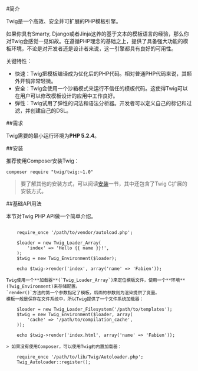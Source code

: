 #简介

Twig是一个高效、安全并可扩展的PHP模板引擎。

如果你具有Smarty, Django或者Jinja这养的基于文本的模板语言的经验，那么你对Twig会感觉一见如故。在遵循PHP理念的基础之上，提供了具备强大功能的模板环境，不论是对开发者还是设计者来说，这一引擎都具有良好的可用性。

关键特性：

- 快速：Twig把模板编译成为优化后的PHP代码。相对普通PHP代码来说，其额外开销非常轻微。
- 安全：Twig会使用一个沙箱模式来运行不信任的模板代码。这使得Twig可以在用户可以修改模板设计的应用中工作良好。
- 弹性：Twig试用了弹性的词法和语法分析器。开发者可以定义自己的标记和过滤，并创建自己的DSL。

##需求

Twig需要的最小运行环境为**PHP 5.2.4**。

##安装

推荐使用Composer安装Twig：

	composer require "twig/twig:~1.0"

> 要了解其他的安装方式，可以阅读[安装](installation.md)一节，其中还包含了Twig C扩展的安装方式。

##基础API用法

本节对Twig PHP API做一个简单介绍。

```twig

	require_once '/path/to/vendor/autoload.php';
	
	$loader = new Twig_Loader_Array(
	    'index' => 'Hello {{ name }}!',
	);
	$twig = new Twig_Environment($loader);
	
	echo $twig->render('index', array('name' => 'Fabien'));

Twig使用一个**加载器**(`Twig_Loader_Array`)来定位模板文件，使用一个**环境**(Twig_Environment)来存储配置。
`render()`方法的第一个参数指定了模板，后面的参数则为渲染提供了变量。
模板一般是保存在文件系统中，所以Twig提供了一个文件系统加载器：

	$loader = new Twig_Loader_Filesystem('/path/to/templates');
	$twig = new Twig_Environment($loader, array(
	    'cache' => '/path/to/compilation_cache',
	));
	
	echo $twig->render('index.html', array('name' => 'Fabien'));

> 如果没有使用Composer，可以使用Twig的内置加载器：

 	require_once '/path/to/lib/Twig/Autoloader.php';
	Twig_Autoloader::register();
